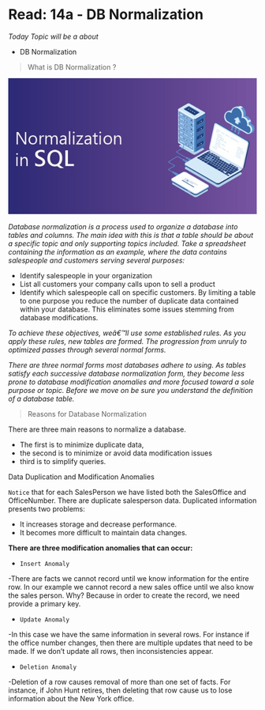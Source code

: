 # Read: 14a - DB Normalization

*Today Topic will be a about*
- DB Normalization


> What is  DB Normalization ? 


![image](images/normalization-in-sql.jpg)

*Database normalization is a process used to organize a database into tables and columns.  The main idea with this is that a table should be about a specific topic and only supporting topics included. Take a spreadsheet containing the information as an example, where the data contains salespeople and customers serving several purposes:*

* Identify salespeople in your organization
* List all customers your company calls upon to sell a product
* Identify which salespeople call on specific customers.
By limiting a table to one purpose you reduce the number of duplicate data contained within your database. This eliminates some issues stemming from database modifications.

*To achieve these objectives, weâ€™ll use some established rules. As you apply these rules, new tables are formed. The progression from unruly to optimized passes through several normal forms.*

*There are three normal forms most databases adhere to using.  As tables satisfy each successive database normalization form, they become less prone to database modification anomalies and more focused toward a sole purpose or topic. Before we move on be sure you understand the definition of a database table.*

> Reasons for Database Normalization

There are three main reasons to normalize a database.  

- The first is to minimize duplicate data, 
- the second is to minimize or avoid data modification issues 
- third is to simplify queries. 

Data Duplication and Modification Anomalies

`Notice` that for each SalesPerson we have listed both the SalesOffice and OfficeNumber. There are duplicate salesperson data. Duplicated information presents two problems:

* It increases storage and decrease performance.
* It becomes more difficult to maintain data changes.

**There are three modification anomalies that can occur:**

- `Insert Anomaly`

-There are facts we cannot record until we know information for the entire row. In our example we cannot record a new sales office until we also know the sales person. Why? Because in order to create the record, we need provide a primary key.

- `Update Anomaly`

-In this case we have the same information in several rows. For instance if the office number changes, then there are multiple updates that need to be made. If we don’t update all rows, then inconsistencies appear.

- `Deletion Anomaly`

-Deletion of a row causes removal of more than one set of facts. For instance, if John Hunt retires, then deleting that row cause us to lose information about the New York office.


